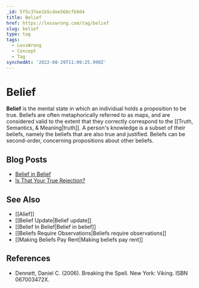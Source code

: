 ```yaml
---
_id: 5f5c37ee1b5cdee568cfb0d4
title: Belief
href: https://lesswrong.com/tag/belief
slug: belief
type: tag
tags:
  - LessWrong
  - Concept
  - Tag
synchedAt: '2022-08-29T11:09:25.990Z'
---
```


# Belief

**Belief** is the mental state in which an individual holds a proposition to be true. Beliefs are often metaphorically referred to as maps, and are considered valid to the extent that they correctly correspond to the [[Truth, Semantics, & Meaning|truth]]. A person's knowledge is a subset of their beliefs, namely the beliefs that are also true and justified. Beliefs can be second-order, concerning propositions about other beliefs.

## Blog Posts

- [Belief in Belief](http://lesswrong.com/lw/i4/belief_in_belief/)
- [Is That Your True Rejection?](http://lesswrong.com/lw/wj/is_that_your_true_rejection/)

## See Also

- [[Alief]]
- [[Belief Update|Belief update]]
- [[Belief In Belief|Belief in belief]]
- [[Beliefs Require Observations|Beliefs require observations]]
- [[Making Beliefs Pay Rent|Making beliefs pay rent]]

## References

- Dennett, Daniel C. (2006). Breaking the Spell. New York: Viking. ISBN 067003472X.
